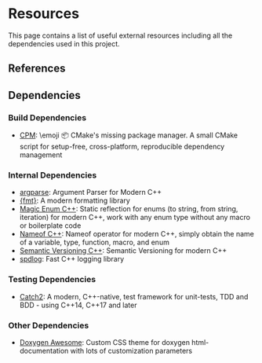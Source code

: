 # Resources

This page contains a list of useful external resources including all the
dependencies used in this project.

## References

## Dependencies

### Build Dependencies

- [CPM](https://github.com/cpm-cmake/CPM.cmake): \emoji :package: CMake's missing
  package manager. A small CMake script for setup-free, cross-platform,
  reproducible dependency management

### Internal Dependencies

- [argparse](https://github.com/p-ranav/argparse): Argument Parser for Modern
  C++
- [{fmt}](https://github.com/fmtlib/fmt): A modern formatting library
- [Magic Enum C++](https://github.com/Neargye/magic_enum): Static reflection
  for enums (to string, from string, iteration) for modern C++, work with any
  enum type without any macro or boilerplate code
- [Nameof C++](https://github.com/Neargye/nameof): Nameof operator for modern
  C++, simply obtain the name of a variable, type, function, macro, and enum
- [Semantic Versioning C++](https://github.com/Neargye/semver): Semantic
  Versioning for modern C++
- [spdlog](https://github.com/gabime/spdlog): Fast C++ logging library

### Testing Dependencies

- [Catch2](https://github.com/catchorg/Catch2): A modern, C++-native, test
  framework for unit-tests, TDD and BDD - using C++14, C++17 and later

### Other Dependencies

- [Doxygen Awesome](https://github.com/jothepro/doxygen-awesome-css): Custom
  CSS theme for doxygen html-documentation with lots of customization
  parameters
